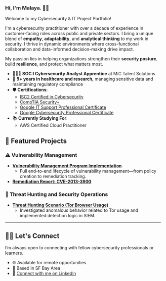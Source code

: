 ### Hi, I'm Malaya. 👋🏾 

Welcome to my Cybersecurity & IT Project Portfolio!

I'm a cybersecurity practitioner with over a decade of experience in customer-facing roles across public and private sectors. I bring a unique blend of **empathy**, **adaptability**, and **analytical thinking** to my work in security. I thrive in dynamic environments where cross-functional collaboration and data-informed decision-making drive impact.

My passion lies in helping organizations strengthen their **security posture**, build **resilience**, and protect what matters most.

- 👩🏾‍💻 **SOC I Cybersecurity Analyst Apprentice** at MiC Talent Solutions  
- 🏥 **5+ years in healthcare and research**, managing sensitive data and maintaining regulatory compliance  
- 🛡️ **Certifications**:  
  - [ISC2 Certified in Cybersecurity](https://drive.google.com/file/d/1e5b-87hSjKbujpHuLJQ8yyWORJVac9Qk/view?usp=sharing)
  - [CompTIA Security+](https://drive.google.com/file/d/1PZ3bCFNR6ekGCDT9IBXWl2Ju_ZKOZ-nf/view?usp=sharing)  
  - [Google IT Support Professional Certificate](https://drive.google.com/file/d/148t_BbIvF_kDBkyfoFhRpP-5IuYnqu_S/view?usp=sharing)
  - [Google Cybersecurity Professional Certificate](https://drive.google.com/file/d/1Rzqub5khBzRl2M70WKEAgiPpiK2w_sg_/view?usp=sharing)  
- 📚 **Currently Studying For**:  
  - AWS Certified Cloud Practitioner

## 🎯 Featured Projects
 
### ⚠️ Vulnerability Management

- **[Vulnerability Management Program Implementation](https://github.com/malaya-m/vulnerability-management-program/)**
   - Full end-to-end lifecycle of vulnerability management—from policy creation to remediation tracking.
- **[Remediation Report: CVE-2013-3900](https://github.com/malaya-m/cve-2013-3900-remediation-report)**

### 🚨 Threat Hunting and Security Operations

- **[Threat Hunting Scenario (Tor Browser Usage)](https://github.com/malaya-m/threat-hunting-scenario-tor)**
   - Investigated anomalous behavior related to Tor usage and implemented detection logic in SIEM.

---

## 🤝🏾 Let's Connect
I’m always open to connecting with fellow cybersecurity professionals or learners.
- 🌐 Available for remote opportunities
- 📍 Based in SF Bay Area
- 🔗 [Connect with me on LinkedIn](https://www.linkedin.com/in/malayamanacop)
